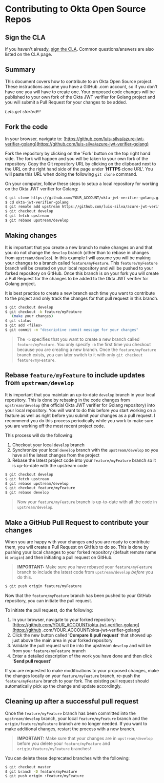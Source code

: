 Contributing to Okta Open Source Repos
======================================

Sign the CLA
------------

If you haven't already, [sign the CLA](https://developer.okta.com/cla/).  Common questions/answers are also listed on the CLA page.

Summary
-------
This document covers how to contribute to an Okta Open Source project. These instructions assume you have a GitHub
.com account, so if you don't have one you will have to create one. Your proposed code changes will be published to
your own fork of the Okta JWT verifier for Golang project and you will submit a Pull Request for your changes to be added.

_Lets get started!!!_


Fork the code
-------------

In your browser, navigate to: [https://github.com/luis-silva/azure-jwt-verifier-golang](https://github.com/luis-silva/azure-jwt-verifier-golang)

Fork the repository by clicking on the 'Fork' button on the top right hand side.  The fork will happen and you will be taken to your own fork of the repository.  Copy the Git repository URL by clicking on the clipboard next to the URL on the right hand side of the page under '**HTTPS** clone URL'.  You will paste this URL when doing the following `git clone` command.

On your computer, follow these steps to setup a local repository for working on the Okta JWT verifier for Golang:

``` bash
$ git clone https://github.com/YOUR_ACCOUNT/okta-jwt-verifier-golang.git
$ cd okta-jwt-verifier-golang
$ git remote add upstream https://github.com/luis-silva/azure-jwt-verifier-golang.git
$ git checkout develop
$ git fetch upstream
$ git rebase upstream/develop
```


Making changes
--------------

It is important that you create a new branch to make changes on and that you do not change the `develop`
branch (other than to rebase in changes from `upstream/develop`).  In this example I will assume you will be making
your changes to a branch called `feature/myFeature`.  This `feature/myFeature` branch will be created on your local repository and will be pushed to your forked repository on GitHub.  Once this branch is on your fork you will create a Pull Request for the changes to be added to the Okta JWT verifier for Golang project.

It is best practice to create a new branch each time you want to contribute to the project and only track the changes for that pull request in this branch.

``` bash
$ git checkout develop
$ git checkout -b feature/myFeature
   (make your changes)
$ git status
$ git add <files>
$ git commit -m "descriptive commit message for your changes"
```

> The `-b` specifies that you want to create a new branch called `feature/myFeature`.  You only specify `-b` the first time you checkout because you are creating a new branch.  Once the `feature/myFeature` branch exists, you can later switch to it with only `git checkout feature/myFeature`.


Rebase `feature/myFeature` to include updates from `upstream/develop`
------------------------------------------------------------

It is important that you maintain an up-to-date `develop` branch in your local repository.  This is done by rebasing in
 the code changes from `upstream/develop` (the official Okta JWT verifier for Golang repository) into your local repository.
 You will want to do this before you start working on a feature as well as right before you submit your changes as a pull request.  I recommend you do this process periodically while you work to make sure you are working off the most recent project code.

This process will do the following:

1. Checkout your local `develop` branch
2. Synchronize your local `develop` branch with the `upstream/develop` so you have all the latest changes from the
project
3. Rebase the latest project code into your `feature/myFeature` branch so it is up-to-date with the upstream code

``` bash
$ git checkout develop
$ git fetch upstream
$ git rebase upstream/develop
$ git checkout feature/myFeature
$ git rebase develop
```

> Now your `feature/myFeature` branch is up-to-date with all the code in `upstream/develop`.


Make a GitHub Pull Request to contribute your changes
-----------------------------------------------------

When you are happy with your changes and you are ready to contribute them, you will create a Pull Request on GitHub to do so.  This is done by pushing your local changes to your forked repository (default remote name is `origin`) and then initiating a pull request on GitHub.

> **IMPORTANT:** Make sure you have rebased your `feature/myFeature` branch to include the latest code from `upstream/develop`
_before_ you do this.

``` bash
$ git push origin feature/myFeature
```

Now that the `feature/myFeature` branch has been pushed to your GitHub repository, you can initiate the pull request.

To initiate the pull request, do the following:

1. In your browser, navigate to your forked repository: [https://github.com/YOUR_ACCOUNT/okta-jwt-verifier-golang](https://github
.com/YOUR_ACCOUNT/okta-jwt-verifier-golang)
2. Click the new button called '**Compare & pull request**' that showed up just above the main area in your forked repository
3. Validate the pull request will be into the upstream `develop` and will be from your `feature/myFeature` branch
4. Enter a detailed description of the work you have done and then click '**Send pull request**'

If you are requested to make modifications to your proposed changes, make the changes locally on your `feature/myFeature` branch, re-push the `feature/myFeature` branch to your fork.  The existing pull request should automatically pick up the change and update accordingly.


Cleaning up after a successful pull request
-------------------------------------------

Once the `feature/myFeature` branch has been committed into the `upstream/develop` branch, your local `feature/myFeature` branch and
the `origin/feature/myFeature` branch are no longer needed.  If you want to make additional changes, restart the process with a new branch.

> **IMPORTANT:** Make sure that your changes are in `upstream/develop` before you delete your `feature/myFeature` and
`origin/feature/myFeature` branches!

You can delete these deprecated branches with the following:

``` bash
$ git checkout master
$ git branch -D feature/myFeature
$ git push origin :feature/myFeature
```